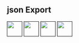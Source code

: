 ## json Export

<div align="left"> 
  <a href="" target="_blank"><img height"30" width="40" src="https://img.icons8.com/office/16/000000/exe.png"/></a>
  <a href="" target="_blank"><img height"30" width="40" src="https://img.icons8.com/color/48/000000/doc.png"/></a>
  <a href="" target="_blank"><img height"30" width="40" src="https://img.icons8.com/office/16/000000/zip.png"/></a>
  <a href="" target="_blank"><img height"30" width="40" src="https://img.icons8.com/nolan/64/docker.png"/></a>
</div>
